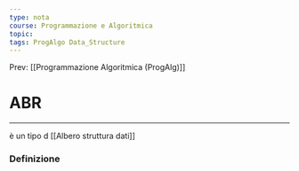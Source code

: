 ```yaml
---
type: nota
course: Programmazione e Algoritmica
topic: 
tags: ProgAlgo Data_Structure
---
```


Prev: [[Programmazione Algoritmica (ProgAlg)]]

# ABR
---
è un tipo d [[Albero struttura dati]]
### Definizione
